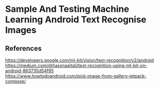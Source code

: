 # Sample And Testing Machine Learning Android Text Recognise Images

## References
https://developers.google.com/ml-kit/vision/text-recognition/v2/android  <br />
https://medium.com/@hassnaaitali/text-recognition-using-ml-kit-on-android-863735d54f95 <br />
https://www.howtodoandroid.com/pick-image-from-gallery-jetpack-compose/